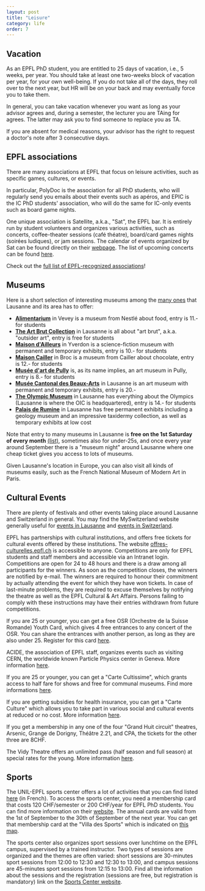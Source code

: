 ```yaml
---
layout: post
title: "Leisure"
category: life
order: 7
---
```



## Vacation

As an EPFL PhD student, you are entitled to 25 days of vacation, i.e., 5 weeks, per year.
You should take at least one two-weeks block of vacation per year, for your own well-being.
If you do not take all of the days, they roll over to the next year, but HR will be on your back and may eventually force you to take them.

In general, you can take vacation whenever you want as long as your advisor agrees and, during a semester, the lecturer you are TAing for agrees.
The latter may ask you to find someone to replace you as TA.

If you are absent for medical reasons, your advisor has the right to request a doctor's note after 3 consecutive days.


## EPFL associations

There are many associations at EPFL that focus on leisure activities, such as specific games, cultures, or events.

In particular, PolyDoc is the association for all PhD students, who will regularly send you emails about their events such as apéros,
and EPIC is the IC PhD students' association, who will do the same for IC-only events such as board game nights.

One unique association is Satellite, a.k.a., "Sat", the EPFL bar. It is entirely run by student volunteers and organizes various activities, such as concerts,
coffee-theater sessions (café théatre), board/card games nights (soirées ludiques), or jam sessions.
The calendar of events organized by Sat can be found directly on their [webpage](https://satellite.bar/).
The list of upcoming concerts can be found [here](https://satellite.bar/concerts/).

Check out the [full list of EPFL-recognized associations](https://www.epfl.ch/campus/associations/list/)!


## Museums

Here is a short selection of interesting museums among the [many ones](https://www.lausanne-tourisme.ch/en/guide/museums/) that Lausanne and its area has to offer:

- **[Alimentarium](https://alimentarium.org/)** in Vevey is a museum from Nestlé about food, entry is 11.- for students
- **[The Art Brut Collection](https://artbrut.ch/)** in Lausanne is all about "art brut", a.k.a. "outsider art", entry is free for students
- **[Maison d'Ailleurs](http://www.ailleurs.ch/)** in Yverdon is a science-fiction museum with permanent and temporary exhibits, entry is 10.- for students
- **[Maison Cailler](https://cailler.ch/en/maison-cailler)** in Broc is a museum from Cailler about chocolate, entry is 12.- for students
- **[Musée d'art de Pully](https://museedartdepully.ch/)** is, as its name implies, an art museum in Pully, entry is 8.- for students
- **[Musée Cantonal des Beaux-Arts](https://mcba.ch/)** in Lausanne is an art museum with permanent and temporary exhibits, entry is 20.-
- **[The Olympic Museum](https://olympics.com/museum)** in Lausanne has everything about the Olympics (Lausanne is where the OIC is headquartered), entry is 14.- for students
- **[Palais de Rumine](http://palaisderumine.ch/)** in Lausanne has free permanent exhibits including a geology museum and an impressive taxidermy collection, as well as temporary exhibits at low cost

Note that entry to many museums in Lausanne is **free on the 1st Saturday of every month** [(list)](https://lausanne-musees.ch/en_GB/focus/1er-samedis-du-mois-gratuits),
sometimes also for under-25s, and once every year around September there is a "museum night" around Lausanne where one cheap ticket gives you access to lots of museums.

Given Lausanne's location in Europe, you can also visit all kinds of museums easily, such as the French National Museum of Modern Art in Paris.


## Cultural Events

There are plenty of festivals and other events taking place around Lausanne and Switzerland in general.
You may find the MySwitzerland website generally useful for [events in Lausanne](https://www.myswitzerland.com/en-ch/events.html?rkey=822)
and [events in Switzerland](https://www.myswitzerland.com/fr-ch/manifestations.html).

EPFL has partnerships with cultural institutions, and offers free tickets for cultural events offered by these institutions.
The website [offres-culturelles.epfl.ch](http://offres-culturelles.epfl.ch/) is accessible to anyone.
Competitions are only for EPFL students and staff members and accessible via an Intranet login.
Competitions are open for 24 to 48 hours and there is a draw among all participants for the winners. As soon as the competition closes, the winners are notified by e-mail.
The winners are required to honour their commitment by actually attending the event for which they have won tickets.
In case of last-minute problems, they are required to excuse themselves by notifying the theatre as well as the EPFL Cultural & Art Affairs.
Persons failing to comply with these instructions may have their entries withdrawn from future competitions.

If you are 25 or younger, you can get a free OSR (Orchestre de la Suisse Romande) Youth Card, which gives 4 free entrances to any concert of the OSR.
You can share the entrances with another person, as long as they are also under 25.
Register for this card [here](https://memento.epfl.ch/event/concerts-de-l-osr-a-beaulieu-billets-gratuits-rese/).

ACIDE, the association of EPFL staff, organizes events such as visiting CERN, the worldwide known Particle Physics center in Geneva. More information [here](http://acide.epfl.ch/fr/events/).

If you are 25 or younger, you can get a "Carte Cultissime", which grants access to half fare for shows and free for communal museums. Find more informations [here](http://www.carte-cultissime.ch/).

If you are getting subsidies for health insurance, you can get a "Carte Culture" which allows you to take part in various social and cultural events at reduced or no cost.
More information [here](https://www.carteculture.ch/vaud/demander-une-carteculture/demander-une-carteculture/).

If you get a membership in any one of the four "Grand Huit circuit" theatres, Arsenic, Grange de Dorigny, Théâtre 2.21, and CPA, the tickets for the other three are 8CHF.

The Vidy Theatre offers an unlimited pass (half season and full season) at special rates for the young. More information [here](https://vidy.ch/en/practical-information/vidy-unlimited-pass).


## Sports

The UNIL-EPFL sports center offers a lot of activities that you can find listed [here](https://sport.unil.ch/?pid=24) (in French).
To access the sports center, you need a membership card that costs 120 CHF/semester or 200 CHF/year for EPFL PhD students. You can find more information on their [website](http://sport.unil.ch/?mid=129).
The annual cards are valid from the 1st of September to the 30th of September of the next year.
You can get that membership card at the "Villa des Sports" which is indicated on [this map](https://www.google.ch/maps/place/UNIL+-+Villa+des+sports/@46.519082,6.5748983,898m/data=!3m1!1e3!4m5!3m4!1s0x478c305495792713:0xb4e4d4b33f0eecfb!8m2!3d46.519082!4d6.577087?hl=en).

The sports center also organizes sport sessions over lunchtime on the EPFL campus, supervised by a trained instructor.
Two types of sessions are organized and the themes are often varied: short sessions are 30-minutes sport sessions from 12:00 to 12:30 and 12:30 to 13:00,
and campus sessions are 45-minutes sport sessions from 12:15 to 13:00.
Find all the information about the sessions and the registration (sessions are free, but registration is mandatory) link on the [Sports Center website](https://www2.unil.ch/css/index.php?r=default/page&label=sessions).
 
